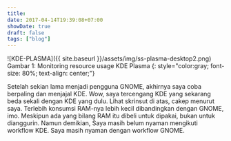 ```yaml
---
title: 
date: 2017-04-14T19:39:08+07:00
showDate: true
draft: false
tags: ["blog"]
---
```

![KDE-PLASMA]({{ site.baseurl }}/assets/img/ss-plasma-desktop2.png)
Gambar 1: Monitoring resource usage KDE Plasma
{: style="color:gray; font-size: 80%; text-align: center;"}

Setelah sekian lama menjadi pengguna GNOME, akhirnya saya coba berpaling dan menjajal KDE. Wow, saya tercengang KDE yang sekarang beda sekali dengan KDE yang dulu. Lihat skrinsut di atas, cakep menurut saya. Terlebih konsumsi RAM-nya lebih kecil dibandingkan dengan GNOME, imo. Meskipun ada yang bilang RAM itu dibeli untuk dipakai, bukan untuk dianggurin. Namun demikian, Saya masih belum nyaman mengikuti workflow KDE. Saya masih nyaman dengan workflow GNOME.
